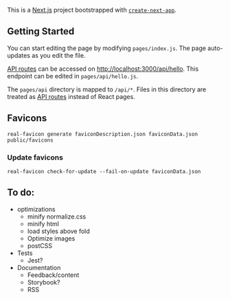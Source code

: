 This is a [Next.js](https://nextjs.org/) project bootstrapped with [`create-next-app`](https://github.com/vercel/next.js/tree/canary/packages/create-next-app).

## Getting Started

You can start editing the page by modifying `pages/index.js`. The page auto-updates as you edit the file.

[API routes](https://nextjs.org/docs/api-routes/introduction) can be accessed on [http://localhost:3000/api/hello](http://localhost:3000/api/hello). This endpoint can be edited in `pages/api/hello.js`.

The `pages/api` directory is mapped to `/api/*`. Files in this directory are treated as [API routes](https://nextjs.org/docs/api-routes/introduction) instead of React pages.

## Favicons

```
real-favicon generate faviconDescription.json faviconData.json public/favicons
```

### Update favicons

```
real-favicon check-for-update --fail-on-update faviconData.json
```

## To do:

- optimizations
  - minify normalize.css
  - minify html
  - load styles above fold
  - Optimize images
  - postCSS
- Tests
  - Jest?
- Documentation
  - Feedback/content
  - Storybook?
  - RSS
